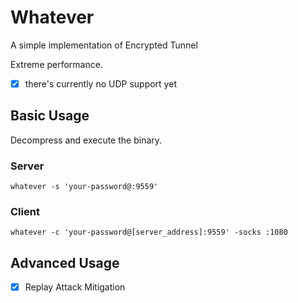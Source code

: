 # Whatever

A simple implementation of Encrypted Tunnel

Extreme performance.

- [x] there's currently no UDP support yet

## Basic Usage

Decompress and execute the binary.

### Server

```whatever -s 'your-password@:9559'```

### Client

```whatever -c 'your-password@[server_address]:9559' -socks :1080```

## Advanced Usage

- [x] Replay Attack Mitigation
